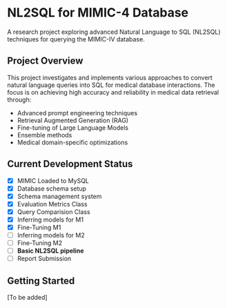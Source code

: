# NL2SQL for MIMIC-4 Database

A research project exploring advanced Natural Language to SQL (NL2SQL) techniques for querying the MIMIC-IV database.

## Project Overview

This project investigates and implements various approaches to convert natural language queries into SQL for medical database interactions. The focus is on achieving high accuracy and reliability in medical data retrieval through:

- Advanced prompt engineering techniques
- Retrieval Augmented Generation (RAG)
- Fine-tuning of Large Language Models
- Ensemble methods
- Medical domain-specific optimizations

## Current Development Status

- [x] MIMIC Loaded to MySQL
- [x] Database schema setup
- [x] Schema management system
- [x] Evaluation Metrics Class
- [x] Query Comparision Class
- [x] Inferring models for M1
- [x] Fine-Tuning M1
- [ ] Inferring models for M2
- [ ] Fine-Tuning M2
- [ ] **Basic NL2SQL pipeline**
- [ ] Report Submission

## Getting Started

[To be added]
